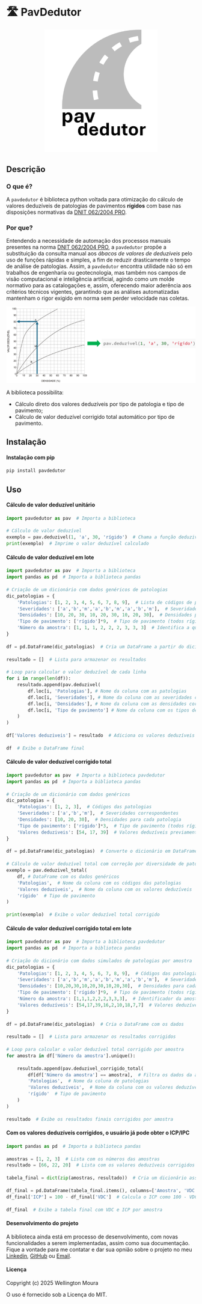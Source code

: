 # 🛣️ PavDedutor 

<p align="center">
  <img src="docs/figuras/pavdedutor.png" alt="pavdedutor" width="300">
</p>

## Descrição
### O que é?
A `pavdedutor` é biblioteca python voltada para otimização do cálculo de valores deduzíveis de patologias de pavimentos **rígidos** com base nas disposições normativas da [DNIT 062/2004 PRO](https://www.gov.br/dnit/pt-br/assuntos/planejamento-e-pesquisa/ipr/coletanea-de-normas/coletanea-de-normas/procedimento-pro/dnit_062_2004_pro.pdf).

### Por que?
Entendendo a necessidade de automação dos processos manuais presentes na norma [DNIT 062/2004 PRO](https://www.gov.br/dnit/pt-br/assuntos/planejamento-e-pesquisa/ipr/coletanea-de-normas/coletanea-de-normas/procedimento-pro/dnit_062_2004_pro.pdf), a `pavdedutor` propõe a substituição da consulta manual aos *ábacos de valores de deduzíveis* pelo uso de funções rápidas e simples, a fim de reduzir drasticamente o tempo de análise de patologias. Assim, a `pavdedutor` encontra utilidade não só em trabalhos de engenharia ou geotecnologia, mas também nos campos de visão computacional e inteligência artificial, agindo como um molde normativo para as catalogações e, assim, oferecendo maior aderência aos critérios técnicos vigentes, garantindo que as análises automatizadas mantenham o rigor exigido em norma sem perder velocidade nas coletas.

![Exemplificação de fluxo](docs/figuras/exemplo.png)

A biblioteca possibilita:
- Cálculo direto dos valores deduzíveis por tipo de patologia e tipo de pavimento;
- Cálculo de valor deduzível corrigido total automático por tipo de pavimento.

## Instalação

#### Instalação com pip
```bash
pip install pavdedutor
```

## Uso
#### Cálculo de valor deduzível unitário
```python
import pavdedutor as pav  # Importa a biblioteca

# Cálculo de valor deduzível
exemplo = pav.deduzivel(1, 'a', 30, 'rígido')  # Chama a função deduzivel passando: patologia 1, severidade 'a', densidade 30 e pavimento rígido
print(exemplo)  # Imprime o valor deduzível calculado
```

#### Cálculo de valor deduzível em lote
```python
import pavdedutor as pav  # Importa a biblioteca
import pandas as pd  # Importa a biblioteca pandas

# Criação de um dicionário com dados genéricos de patologias
dic_patologias = {
    'Patologias': [1, 2, 3, 4, 5, 6, 7, 8, 9],  # Lista de códigos de patologias
    'Severidades': ['a','b','m','a','b','m','a','b','m'],  # Severidades correspondentes
    'Densidades': [10, 20, 30, 10, 20, 30, 10, 20, 30],  # Densidades para cada patologia
    'Tipo de pavimento': ['rígido']*9,  # Tipo de pavimento (todos rígidos)
    'Número da amostra': [1, 1, 1, 2, 2, 2, 3, 3, 3]  # Identifica a qual amostra cada linha pertence
}

df = pd.DataFrame(dic_patologias)  # Cria um DataFrame a partir do dicionário

resultado = []  # Lista para armazenar os resultados

# Loop para calcular o valor deduzível de cada linha
for i in range(len(df)):
    resultado.append(pav.deduzivel(
        df.loc[i, 'Patologias'], # Nome da coluna com as patologias
        df.loc[i, 'Severidades'], # Nome da coluna com as severidades correspondentes
        df.loc[i, 'Densidades'], # Nome da coluna com as densidades correspondentes
        df.loc[i, 'Tipo de pavimento'] # Nome da coluna com os tipos de pavimentos
    )
)

df['Valores deduziveis'] = resultado  # Adiciona os valores deduzíveis calculados ao DataFrame

df  # Exibe o DataFrame final
```

#### Cálculo de valor deduzível corrigido total 
```python
import pavdedutor as pav  # Importa a biblioteca pavdedutor
import pandas as pd  # Importa a biblioteca pandas

# Criação de um dicionário com dados genéricos
dic_patologias = {
    'Patologias': [1, 2, 3],  # Códigos das patologias
    'Severidades': ['a','b','m'],  # Severidades correspondentes
    'Densidades': [10, 20, 30],  # Densidades para cada patologia
    'Tipo de pavimento': ['rígido']*3,  # Tipo de pavimento (todos rígidos)
    'Valores deduziveis': [54, 17, 39]  # Valores deduzíveis previamente calculados
}

df = pd.DataFrame(dic_patologias)  # Converte o dicionário em DataFrame

# Cálculo de valor deduzível total com correção por diversidade de patologias
exemplo = pav.deduzivel_total(
    df, # DataFrame com os dados genéricos
    'Patologias',  # Nome da coluna com os códigos das patologias
    'Valores deduziveis',  # Nome da coluna com os valores deduzíveis
    'rígido'  # Tipo de pavimento
)

print(exemplo)  # Exibe o valor deduzível total corrigido

```

#### Cálculo de valor deduzível corrigido total em lote
```python
import pavdedutor as pav  # Importa a biblioteca pavdedutor
import pandas as pd  # Importa a biblioteca pandas

# Criação do dicionário com dados simulados de patologias por amostra
dic_patologias = {
    'Patologias': [1, 2, 3, 4, 5, 6, 7, 8, 9],  # Códigos das patologias
    'Severidades': ['a','b','m','a','b','m','a','b','m'],  # Severidades correspondentes
    'Densidades': [10,20,30,10,20,30,10,20,30],  # Densidades para cada patologia
    'Tipo de pavimento': ['rígido']*9,  # Tipo de pavimento (todos rígidos)
    'Número da amostra': [1,1,1,2,2,2,3,3,3],  # Identificador da amostra
    'Valores deduzíveis': [54,17,39,16,2,10,18,7,7]  # Valores deduzíveis previamente calculados
}

df = pd.DataFrame(dic_patologias)  # Cria o DataFrame com os dados

resultado = []  # Lista para armazenar os resultados corrigidos

# Loop para calcular o valor deduzível total corrigido por amostra
for amostra in df['Número da amostra'].unique():
    
    resultado.append(pav.deduzivel_corrigido_total(
        df[df['Número da amostra'] == amostra],  # Filtra os dados da amostra atual
        'Patologias',  # Nome da coluna de patologias
        'Valores deduzíveis',  # Nome da coluna com os valores deduzíveis
        'rígido'  # Tipo de pavimento
    )
)

resultado  # Exibe os resultados finais corrigidos por amostra

```
#### Com os valores deduzíveis corrigidos, o usuário já pode obter o **ICP/IPC**
```python
import pandas as pd  # Importa a biblioteca pandas

amostras = [1, 2, 3]  # Lista com os números das amostras
resultado = [66, 22, 20]  # Lista com os valores deduzíveis corrigidos por amostra

tabela_final = dict(zip(amostras, resultado))  # Cria um dicionário associando cada amostra ao seu resultado

df_final = pd.DataFrame(tabela_final.items(), columns=['Amostra', 'VDC'])  # Converte em DataFrame com colunas Amostra e VDC
df_final['ICP'] = 100 - df_final['VDC']  # Calcula o ICP como 100 - VDC

df_final  # Exibe a tabela final com VDC e ICP por amostra
```

#### Desenvolvimento do projeto
A biblioteca ainda está em processo de desenvolvimento, com novas funcionalidades a serem implementadas, assim como sua documentação. Fique a vontade para me contatar e dar sua opnião sobre o projeto no meu [Linkedin](www.linkedin.com/in/wmoural), [GitHub](https://github.com/wmoural) ou [Email](pro.wmoura@gmail.com).

#### Licença
Copyright (c) 2025 Wellington Moura

O uso é fornecido sob a Licença do MIT.
